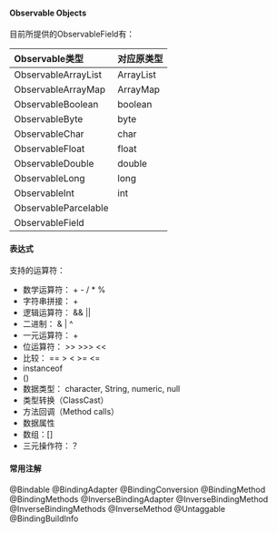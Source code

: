 
#### Observable Objects
目前所提供的ObservableField有：

|Observable类型	|对应原类型|
|:----- |:------ |
|ObservableArrayList|	ArrayList|
|ObservableArrayMap|	ArrayMap|
|ObservableBoolean|	boolean|
|ObservableByte|	byte|
|ObservableChar|	char|
|ObservableFloat|	float|
|ObservableDouble|	double|
|ObservableLong|	long|
|ObservableInt|	int|
|ObservableParcelable<T extends Parcelable>|	<T extends Parcelable>|
|ObservableField<T>|	<T>|

#### 表达式
支持的运算符：
<ul>
<li>数学运算符： + - / * %</li>
<li>字符串拼接： +</li>
<li>逻辑运算符： && ||</li>
<li>二进制： & | ^</li>
<li>一元运算符： +</li>
<li>位运算符： >> >>> <<</li>
<li>比较： == > < >= <=</li>
<li>instanceof</li>
<li>()</li>
<li>数据类型： character, String, numeric, null</li>
<li>类型转换（ClassCast）</li>
<li>方法回调（Method calls）</li>
<li>数据属性</li>
<li>数组：[]</li>
<li>三元操作符：？</li>
</ul>

#### 常用注解
@Bindable
@BindingAdapter
@BindingConversion
@BindingMethod
@BindingMethods
@InverseBindingAdapter
@InverseBindingMethod
@InverseBindingMethods
@InverseMethod
@Untaggable
@BindingBuildInfo

